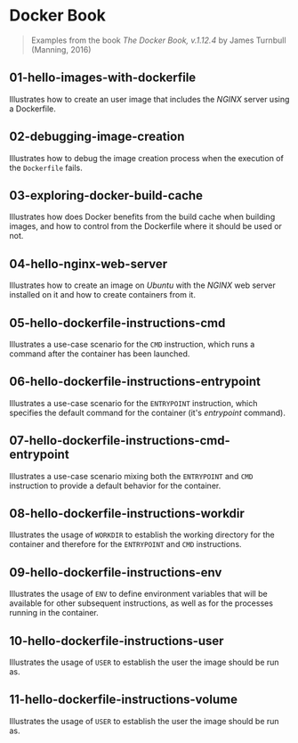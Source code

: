 # Docker Book
> Examples from the book *The Docker Book, v.1.12.4* by James Turnbull (Manning, 2016)

## 01-hello-images-with-dockerfile
Illustrates how to create an user image that includes the *NGINX* server using a Dockerfile.

## 02-debugging-image-creation
Illustrates how to debug the image creation process when the execution of the `Dockerfile` fails.

## 03-exploring-docker-build-cache
Illustrates how does Docker benefits from the build cache when building images, and how to control from the Dockerfile where it should be used or not.

## 04-hello-nginx-web-server
Illustrates how to create an image on *Ubuntu* with the *NGINX* web server installed on it and how to create containers from it.

## 05-hello-dockerfile-instructions-cmd
Illustrates a use-case scenario for the `CMD` instruction, which runs a command after the container has been launched.

## 06-hello-dockerfile-instructions-entrypoint
Illustrates a use-case scenario for the `ENTRYPOINT` instruction, which specifies the default command for the container (it's *entrypoint* command).

## 07-hello-dockerfile-instructions-cmd-entrypoint
Illustrates a use-case scenario mixing both the `ENTRYPOINT` and `CMD` instruction to provide a default behavior for the container.

## 08-hello-dockerfile-instructions-workdir
Illustrates the usage of `WORKDIR` to establish the working directory for the container and therefore for the `ENTRYPOINT` and `CMD` instructions.

## 09-hello-dockerfile-instructions-env
Illustrates the usage of `ENV` to define environment variables that will be available for other subsequent instructions, as well as for the processes running in the container.

## 10-hello-dockerfile-instructions-user
Illustrates the usage of `USER` to establish the user the image should be run as.

## 11-hello-dockerfile-instructions-volume
Illustrates the usage of `USER` to establish the user the image should be run as.
